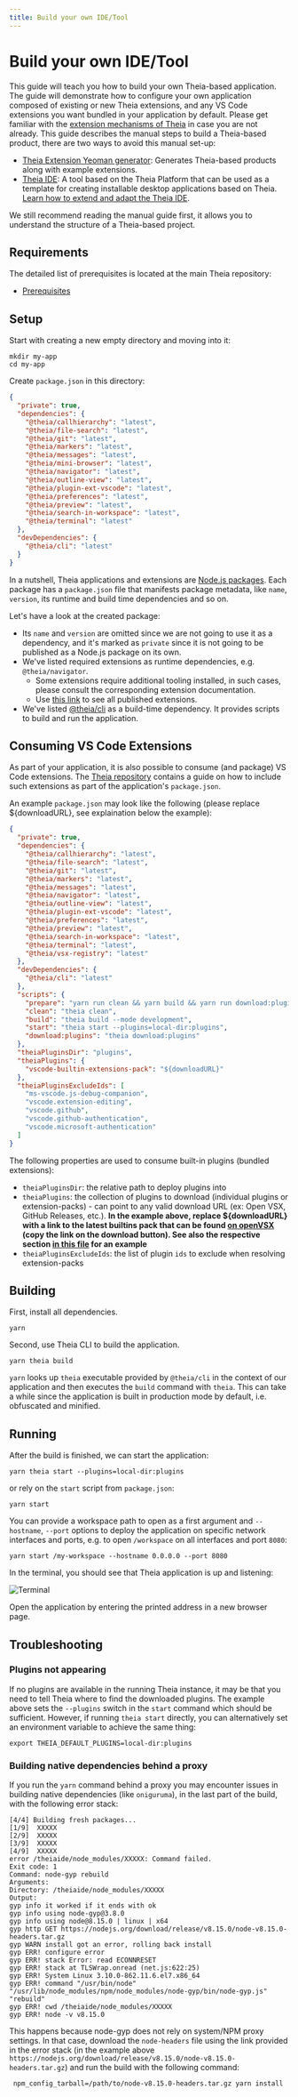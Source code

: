 ```yaml
---
title: Build your own IDE/Tool
---
```



# Build your own IDE/Tool

This guide will teach you how to build your own Theia-based application. The guide will demonstrate how to configure your own application composed of existing or new Theia extensions, and any VS Code extensions you want bundled in your application by default. Please get familiar with the [extension mechanisms of Theia](/docs/extensions/) in case you are not already.
This guide describes the manual steps to build a Theia-based product, there are two ways to avoid this manual set-up:

- [Theia Extension Yeoman generator](https://github.com/eclipse-theia/generator-theia-extension): Generates Theia-based products along with example extensions.
- [Theia IDE](/#theiaide): A tool based on the Theia Platform that can be used as a template for creating installable desktop applications based on Theia. [Learn how to extend and adapt the Theia IDE](/docs/blueprint_documentation/).

We still recommend reading the manual guide first, it allows you to understand the structure of a Theia-based project.

## Requirements

The detailed list of prerequisites is located at the main Theia repository:

- [Prerequisites](https://github.com/eclipse-theia/theia/blob/master/doc/Developing.md#prerequisites)

## Setup

Start with creating a new empty directory and moving into it:

    mkdir my-app
    cd my-app

Create `package.json` in this directory:

```json
{
  "private": true,
  "dependencies": {
    "@theia/callhierarchy": "latest",
    "@theia/file-search": "latest",
    "@theia/git": "latest",
    "@theia/markers": "latest",
    "@theia/messages": "latest",
    "@theia/mini-browser": "latest",
    "@theia/navigator": "latest",
    "@theia/outline-view": "latest",
    "@theia/plugin-ext-vscode": "latest",
    "@theia/preferences": "latest",
    "@theia/preview": "latest",
    "@theia/search-in-workspace": "latest",
    "@theia/terminal": "latest"
  },
  "devDependencies": {
    "@theia/cli": "latest"
  }
}
```

In a nutshell, Theia applications and extensions are [Node.js packages](https://nodesource.com/blog/the-basics-of-package-json-in-node-js-and-npm/). Each package has a `package.json` file that manifests package metadata,
like `name`, `version`, its runtime and build time dependencies and so on.

Let's have a look at the created package:

- Its `name` and `version` are omitted since we are not going to use it as a dependency, and
    it's marked as `private` since it is not going to be published as a Node.js package on its own.
- We've listed required extensions as runtime dependencies, e.g. `@theia/navigator`.
  - Some extensions require additional tooling installed, in such cases, please consult the corresponding extension documentation.
  - Use [this link](https://www.npmjs.com/search?q=keywords:theia-extension) to see all published extensions.
- We've listed [@theia/cli](https://www.npmjs.com/package/@theia/cli) as a build-time dependency. It provides scripts to build and run the application.

## Consuming VS Code Extensions

As part of your application, it is also possible to consume (and package) VS Code extensions.
The [Theia repository](https://github.com/eclipse-theia/theia/wiki/Consuming-Builtin-and-External-VS-Code-Extensions) contains a guide on how to
include such extensions as part of the application's `package.json`.

An example `package.json` may look like the following (please replace ${downloadURL}, see explaination below the example):

```json
{
  "private": true,
  "dependencies": {
    "@theia/callhierarchy": "latest",
    "@theia/file-search": "latest",
    "@theia/git": "latest",
    "@theia/markers": "latest",
    "@theia/messages": "latest",
    "@theia/navigator": "latest",
    "@theia/outline-view": "latest",
    "@theia/plugin-ext-vscode": "latest",
    "@theia/preferences": "latest",
    "@theia/preview": "latest",
    "@theia/search-in-workspace": "latest",
    "@theia/terminal": "latest",
    "@theia/vsx-registry": "latest"
  },
  "devDependencies": {
    "@theia/cli": "latest"
  },
  "scripts": {
    "prepare": "yarn run clean && yarn build && yarn run download:plugins",
    "clean": "theia clean",
    "build": "theia build --mode development",
    "start": "theia start --plugins=local-dir:plugins",
    "download:plugins": "theia download:plugins"
  },
  "theiaPluginsDir": "plugins",
  "theiaPlugins": {
    "vscode-builtin-extensions-pack": "${downloadURL}"
  },
  "theiaPluginsExcludeIds": [
    "ms-vscode.js-debug-companion",
    "vscode.extension-editing",
    "vscode.github",
    "vscode.github-authentication",
    "vscode.microsoft-authentication"
  ]
}
```

The following properties are used to consume built-in plugins (bundled extensions):

- `theiaPluginsDir`: the relative path to deploy plugins into
- `theiaPlugins`: the collection of plugins to download (individual plugins or extension-packs) - can point to any valid download URL (ex: Open VSX, GitHub Releases, etc.). **In the example above, replace ${downloadURL} with a link to the latest builtins pack that can be found [on openVSX](https://open-vsx.org/extension/eclipse-theia/builtin-extension-pack) (copy the link on the download button). See also the respective section [in this file](https://github.com/eclipse-theia/theia/blob/master/package.json) for an example**
- `theiaPluginsExcludeIds`: the list of plugin `ids` to exclude when resolving extension-packs

## Building

First, install all dependencies.

    yarn

Second, use Theia CLI to build the application.

    yarn theia build

`yarn` looks up `theia` executable provided by `@theia/cli` in the context of our application
and then executes the `build` command with `theia`.
This can take a while since the application is built in production mode by default,
i.e. obfuscated and minified.

## Running

After the build is finished, we can start the application:

    yarn theia start --plugins=local-dir:plugins

or rely on the `start` script from `package.json`:

    yarn start

You can provide a workspace path to open as a first argument
and `--hostname`, `--port` options to deploy the application on specific network interfaces and ports,
e.g. to open `/workspace` on all interfaces and port `8080`:

    yarn start /my-workspace --hostname 0.0.0.0 --port 8080

In the terminal, you should see that Theia application is up and listening:

<img class="doc-image" src="../../docs-terminal.png" alt="Terminal" style="max-width: 750px">

Open the application by entering the printed address in a new browser page.

## Troubleshooting

### Plugins not appearing

If no plugins are available in the running Theia instance, it may be that you need to tell Theia where to find the downloaded plugins.
The example above sets the `--plugins` switch in the `start` command which should be sufficient.
However, if running `theia start` directly, you can alternatively set an environment variable to achieve the same thing:

    export THEIA_DEFAULT_PLUGINS=local-dir:plugins

### Building native dependencies behind a proxy

If you run the `yarn` command behind a proxy you may encounter issues in building native dependencies (like `oniguruma`), in the last part of the build, with the following error stack:

    [4/4] Building fresh packages...
    [1/9]  XXXXX
    [2/9]  XXXXX
    [3/9]  XXXXX
    [4/9]  XXXXX
    error /theiaide/node_modules/XXXXX: Command failed.
    Exit code: 1
    Command: node-gyp rebuild
    Arguments:
    Directory: /theiaide/node_modules/XXXXX
    Output:
    gyp info it worked if it ends with ok
    gyp info using node-gyp@3.8.0
    gyp info using node@8.15.0 | linux | x64
    gyp http GET https://nodejs.org/download/release/v8.15.0/node-v8.15.0-headers.tar.gz
    gyp WARN install got an error, rolling back install
    gyp ERR! configure error
    gyp ERR! stack Error: read ECONNRESET
    gyp ERR! stack at TLSWrap.onread (net.js:622:25)
    gyp ERR! System Linux 3.10.0-862.11.6.el7.x86_64
    gyp ERR! command "/usr/bin/node" "/usr/lib/node_modules/npm/node_modules/node-gyp/bin/node-gyp.js" "rebuild"
    gyp ERR! cwd /theiaide/node_modules/XXXXX
    gyp ERR! node -v v8.15.0

This happens because node-gyp does not rely on system/NPM proxy settings. In that case, download the `node-headers` file using the link provided in the error stack
(in the example above `https://nodejs.org/download/release/v8.15.0/node-v8.15.0-headers.tar.gz`) and run the build with the following command:

     npm_config_tarball=/path/to/node-v8.15.0-headers.tar.gz yarn install
